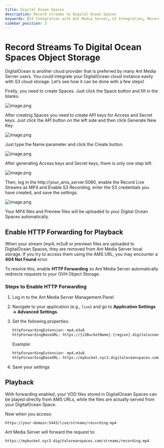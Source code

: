 ```yaml
---
title: Digital Ocean Spaces
description: Record streams to Digital Ocean Spaces
keywords: [S3 Integration with Ant Media Server, S3 Integration, Record streams to Digital Ocean Spaces, Ant Media Server Documentation, Ant Media Server Tutorials]
sidebar_position: 3
---
```


# Record Streams To Digital Ocean Spaces Object Storage

DigitalOcean is another cloud provider that is preferred by many Ant Media Server users. You could integrate your DigitalOcean cloud instance easily with S3 cloud storage. Let’s see how it can be done with a few steps!

Firstly, you need to create Spaces. Just click the Space button and fill in the blanks.

![image.png](@site/static/img/image-285629.png)

After creating Spaces you need to create API keys for Access and Secret keys. Just click the API button on the left side and then click Generate New Key.

![image.png](@site/static/img/image-285729.png)

Just type the Name parameter and click the Create button.

![image.png](@site/static/img/image-285829.png)

After generating Access keys and Secret keys, there is only one step left.

![image.png](@site/static/img/image-285929.png)

Then, log in the http://your_ams_server:5080, enable the Record Live Streams as MP4 and Enable S3 Recording, enter the S3 credentials you have created, and save the settings.

![image.png](@site/static/img/image-286029.png)

Your MP4 files and Preview files will be uploaded to your Digital Ocean Spaces automatically.


## Enable HTTP Forwarding for Playback

When your stream (mp4, m3u8 or preview) files are uploaded to DigitalOcean Spaces, they are removed from Ant Media Server local storage. If you try to access them using the AMS URL, you may encounter a **404 Not Found** error.

To resolve this, enable **HTTP Forwarding** so Ant Media Server automatically redirects requests to your OVH Object Storage.

### Steps to Enable HTTP Forwarding

1. Log in to the Ant Media Server Management Panel
2. Navigate to your application (e.g., `live`) and go to **Application Settings → Advanced Settings**.  
3. Set the following properties:

   ```bash
   httpForwardingExtension: mp4,m3u8  
   httpForwardingBaseURL: https://{s3BucketName}.{region}.digitaloceanspaces.com  
   ```

   Example:  

   ```bash
   httpForwardingExtension: mp4,m3u8  
   httpForwardingBaseURL: https://mybucket.nyc3.digitaloceanspaces.com  
   ```

4. Save your settings

## Playback

With forwarding enabled, your VOD files stored in DigitalOcean Spaces can be played directly from AMS URLs, while the files are actually served from your DigitalOcean Space.

Now when you access:

```bash
https://your-domain:5443/live/streams/recording.mp4  
```

Ant Media Server will forward the request to:

```bash
https://mybucket.nyc3.digitaloceanspaces.com/streams/recording.mp4  
```

